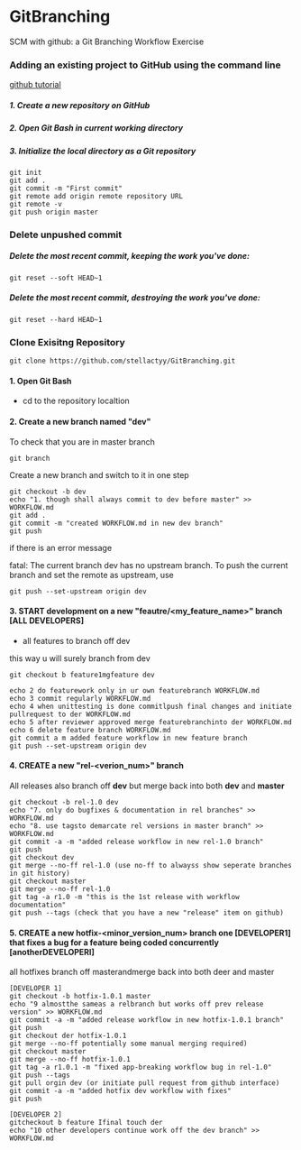 
# GitBranching
SCM with github: a Git Branching Workflow Exercise

### Adding an existing project to GitHub using the command line
[github tutorial](https://help.github.com/en/github/importing-your-projects-to-github/adding-an-existing-project-to-github-using-the-command-line)

##### 1. Create a new repository on GitHub
##### 2. Open Git Bash in current working directory
##### 3. Initialize the local directory as a Git repository <br>

    git init
    git add .
    git commit -m "First commit"
    git remote add origin remote repository URL
    git remote -v
    git push origin master
    
### Delete unpushed commit
##### Delete the most recent commit, keeping the work you've done:
    git reset --soft HEAD~1
##### Delete the most recent commit, destroying the work you've done:
    git reset --hard HEAD~1

### Clone Exisitng Repository
    git clone https://github.com/stellactyy/GitBranching.git

#### 1. Open Git Bash
- cd to the repository localtion
#### 2. Create a new branch named "dev"
To check that you are in master branch

    git branch 

Create a new branch and switch to it in one step
    
    git checkout -b dev
    echo "1. though shall always commit to dev before master" >> WORKFLOW.md
    git add .
    git commit -m "created WORKFLOW.md in new dev branch"
    git push

if there is an error message

fatal: The current branch dev has no upstream branch.
To push the current branch and set the remote as upstream, use

    git push --set-upstream origin dev
    
#### 3. START development on a new "feautre/<my_feature_name>" branch [ALL DEVELOPERS]
- all features to branch off dev

this way u will surely branch from dev

    git checkout b feature1mgfeature dev

    echo 2 do featurework only in ur own featurebranch WORKFLOW.md
    echo 3 commit regularly WORKFLOW.md
    echo 4 when unittesting is done commitlpush final changes and initiate pullrequest to der WORKFLOW.md
    echo 5 after reviewer approved merge featurebranchinto der WORKFLOW.md
    echo 6 delete feature branch WORKFLOW.md
    git commit a m added feature workflow in new feature branch
    git push --set-upstream origin dev

#### 4. CREATE a new "rel-<verion_num>" branch
All releases also branch off **dev** but merge back into both **dev** and **master**

    git checkout -b rel-1.0 dev
    echo "7. only do bugfixes & documentation in rel branches" >> WORKFLOW.md
    echo "8. use tagsto demarcate rel versions in master branch" >> WORKFLOW.md
    git commit -a -m "added release workflow in new rel-1.0 branch"
    git push
    git checkout dev
    git merge --no-ff rel-1.0 (use no-ff to alwayss show seperate branches in git history)
    git checkout master
    git merge --no-ff rel-1.0
    git tag -a r1.0 -m "this is the 1st release with workflow documentation"
    git push --tags (check that you have a new "release" item on github)


#### 5. CREATE a new **hotfix-<minor_version_num>** branch one [DEVELOPER1] that fixes a bug for a feature being coded concurrently [anotherDEVELOPERI]
all hotfixes branch off masterandmerge back into both deer and master


    [DEVELOPER 1] 
    git checkout -b hotfix-1.0.1 master 
    echo "9 almostthe sameas a relbranch but works off prev release version" >> WORKFLOW.md 
    git commit -a -m "added release workflow in new hotfix-1.0.1 branch"
    git push
    git checkout der hotfix-1.0.1
    git merge --no-ff potentially some manual merging required)
    git checkout master
    git merge --no-ff hotfix-1.0.1
    git tag -a r1.0.1 -m "fixed app-breaking workflow bug in rel-1.0"
    git push --tags
    git pull orgin dev (or initiate pull request from github interface)
    git commit -a -m "added hotfix dev workflow with fixes"
    git push

    [DEVELOPER 2]
    gitcheckout b feature Ifinal touch der
    echo "10 other developers continue work off the dev branch" >> WORKFLOW.md
